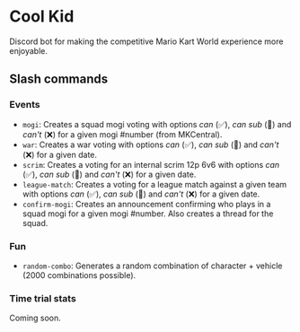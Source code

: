 # Cool Kid
Discord bot for making the competitive Mario Kart World experience more enjoyable.

## Slash commands

### Events
- `mogi`: Creates a squad mogi voting with options _can_ (✅), _can sub_ (🔁) and _can't_ (❌) for a given mogi #number (from MKCentral).
- `war`: Creates a war voting with options _can_ (✅), _can sub_ (🔁) and _can't_ (❌) for a given date.
- `scrim`: Creates a voting for an internal scrim 12p 6v6 with options _can_ (✅), _can sub_ (🔁) and _can't_ (❌) for a given date.
- `league-match`: Creates a voting for a league match against a given team with options _can_ (✅), _can sub_ (🔁) and _can't_ (❌) for a given date.
- `confirm-mogi`: Creates an announcement confirming who plays in a squad mogi for a given mogi #number. Also creates a thread for the squad.

### Fun
- `random-combo`: Generates a random combination of character + vehicle (2000 combinations possible).

### Time trial stats
Coming soon.
